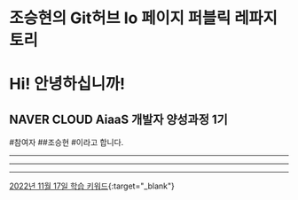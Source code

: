 # 조승현의 Git허브 Io 페이지 퍼블릭 레파지 토리

Hi! 안녕하십니까!
===
NAVER CLOUD AiaaS 개발자 양성과정 1기
---
#참여자 ##조승현 #이라고 합니다.
***
-- -
- - -



[2022년 11월 17일 학습 키워드](https://jsh961015.notion.site/ad540ee8a71f415286a6c46034cc904b){:target="_blank"}